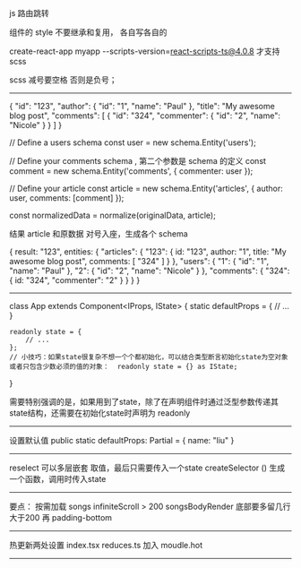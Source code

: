 
js 路由跳转

组件的 style 不要继承和复用， 各自写各自的

create-react-app myapp --scripts-version=react-scripts-ts@4.0.8 才支持scss

scss 减号要空格 否则是负号；


***********************************************
{
  "id": "123",
  "author": {
    "id": "1",
    "name": "Paul"
  },
  "title": "My awesome blog post",
  "comments": [
    {
      "id": "324",
      "commenter": {
        "id": "2",
        "name": "Nicole"
      }
    }
  ]
}

// Define a users schema
const user = new schema.Entity('users');

// Define your comments schema , 第二个参数是 schema 的定义
const comment = new schema.Entity('comments', {
  commenter: user
});

// Define your article
const article = new schema.Entity('articles', {
  author: user,
  comments: [comment]
});

const normalizedData = normalize(originalData, article);

结果 article 和原数据 对号入座，生成各个 schema

{
  result: "123",
  entities: {
    "articles": {
      "123": {
        id: "123",
        author: "1",
        title: "My awesome blog post",
        comments: [ "324" ]
      }
    },
    "users": {
      "1": { "id": "1", "name": "Paul" },
      "2": { "id": "2", "name": "Nicole" }
    },
    "comments": {
      "324": { id: "324", "commenter": "2" }
    }
  }
}
***********************************************************
class App extends Component<IProps, IState> {
    static defaultProps = {
        // ...
    }
    
    readonly state = {
        // ...
    }; 
    // 小技巧：如果state很复杂不想一个个都初始化，可以结合类型断言初始化state为空对象或者只包含少数必须的值的对象：  readonly state = {} as IState;
}

需要特别强调的是，如果用到了state，除了在声明组件时通过泛型参数传递其state结构，还需要在初始化state时声明为 readonly

***************************
设置默认值
public static defaultProps: Partial<Persion> = {
  name: "liu"
}
******************
 reselect   可以多层嵌套 取值，最后只需要传入一个state
  createSelector () 生成一个函数，调用时传入state
********************************************
要点：
按需加载 songs infiniteScroll > 200
songsBodyRender 底部要多留几行大于200 再 padding-bottom 

********************************
热更新两处设置 index.tsx reduces.ts 加入 moudle.hot
***************************